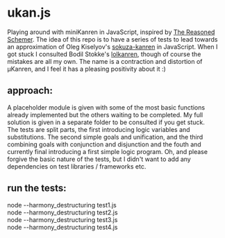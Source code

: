 # ukan.js
Playing around with miniKanren in JavaScript, inspired by [The Reasoned Schemer](https://mitpress.mit.edu/books/reasoned-schemer).
The idea of this repo is to have a series of tests to lead towards an approximation of Oleg Kiselyov's [sokuza-kanren](https://github.com/miniKanren/sokuza-kanren) in JavaScript. When I got stuck I consulted Bodil Stokke's [lolkanren](https://gitlab.com/bodil/lolkanren), though of course the mistakes are all my own.
The name is a contraction and distortion of μKanren, and I feel it has a pleasing positivity about it :)

## approach:
A placeholder module is given with some of the most basic functions already implemented but the others waiting to be completed. My full solution is given in a separate folder to be consulted if you get stuck.  
The tests are split parts, the first introducing logic variables and substitutions. The second simple goals and unification, and the third combining goals with conjunction and disjunction and the fouth and currently final introducing a first simple logic program. Oh, and please forgive the basic nature of the tests, but I didn't want to add any dependencies on test libraries / frameworks etc.

## run the tests:
node --harmony_destructuring test1.js  
node --harmony_destructuring test2.js  
node --harmony_destructuring test3.js  
node --harmony_destructuring test4.js  
